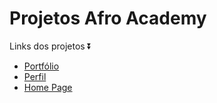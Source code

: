 # Projetos Afro Academy 

Links dos projetos ⏬
<br>
<ul>
    <li><a href="https://portfolio-jo8i.vercel.app/" target="_blank">Portfólio</a></li>
    <li><a href="https://perfil-self.vercel.app/" target="_blank">Perfil</a></li>
    <li><a href="https://home-chi-brown.vercel.app/" target="_blank">Home Page</a></li>

